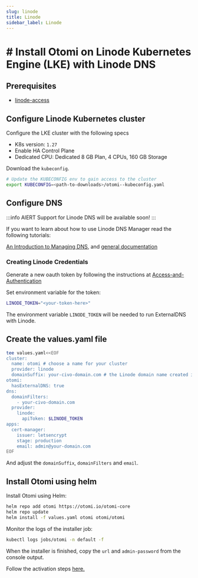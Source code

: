 ```yaml
---
slug: linode
title: Linode
sidebar_label: Linode
---
```


# # Install Otomi on Linode Kubernetes Engine (LKE) with Linode DNS

## Prerequisites

- [linode-access](https://cloud.linode.com/)

## Configure Linode Kubernetes cluster

Configure the LKE cluster with the following specs

- K8s version: `1.27`
- Enable HA Control Plane
- Dedicated CPU: Dedicated 8 GB Plan, 4 CPUs, 160 GB Storage

Download the `kubeconfig`.

```bash
# Update the KUBECONFIG env to gain access to the cluster
export KUBECONFIG=<path-to-downloads>/otomi--kubeconfig.yaml
```

## Configure DNS

:::info AlERT
Support for Linode DNS will be available soon!
:::

If you want to learn about how to use Linode DNS Manager read the following tutorials:

[An Introduction to Managing DNS](https://www.linode.com/docs/platform/manager/dns-manager/), and [general documentation](https://www.linode.com/docs/networking/dns/)

### Creating Linode Credentials

Generate a new oauth token by following the instructions at [Access-and-Authentication](https://developers.linode.com/api/v4#section/Access-and-Authentication)

Set environment variable for the token:

```bash
LINODE_TOKEN="<your-token-here>"
```

The environment variable `LINODE_TOKEN` will be needed to run ExternalDNS with Linode.

## Create the values.yaml file

```bash
tee values.yaml<<EOF
cluster:
  name: otomi # choose a name for your cluster
  provider: linode
  domainSuffix: your-civo-domain.com # the Linode domain name created in the previous step
otomi:
  hasExternalDNS: true
dns:
  domainFilters: 
    - your-civo-domain.com
  provider:
    linode:
      apiToken: $LINODE_TOKEN
apps:
  cert-manager:
    issuer: letsencrypt
    stage: production
    email: admin@your-domain.com
EOF
```

And adjust the `domainSuffix`, `domainFilters` and `email`.

## Install Otomi using helm

Install Otomi using Helm:

```bash
helm repo add otomi https://otomi.io/otomi-core
helm repo update
helm install -f values.yaml otomi otomi/otomi
```

Monitor the logs of the installer job:

```bash
kubectl logs jobs/otomi -n default -f
```

When the installer is finished, copy the `url` and `admin-password` from the console output.

Follow the activation steps [here.](https://otomi.io/docs/get-started/activation)